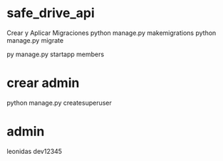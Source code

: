 # safe_drive_api

Crear y Aplicar Migraciones 
python manage.py makemigrations 
python manage.py migrate 

py manage.py startapp members

# crear admin

python manage.py createsuperuser

# admin

leonidas
dev12345